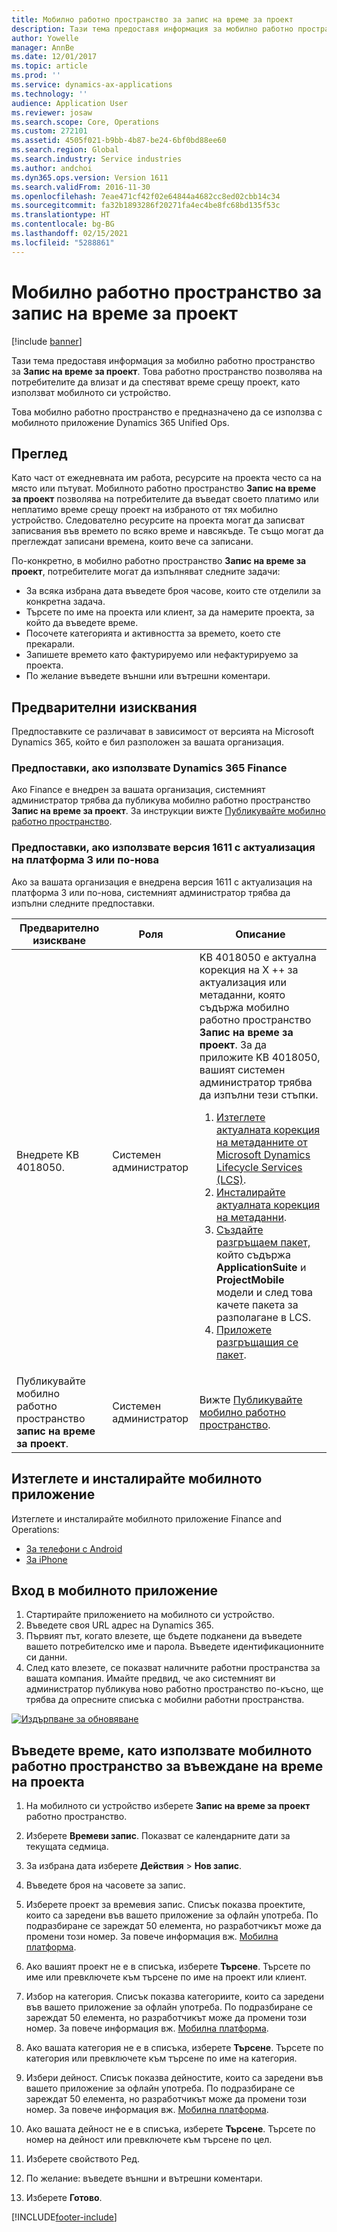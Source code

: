 ```yaml
---
title: Мобилно работно пространство за запис на време за проект
description: Тази тема предоставя информация за мобилно работно пространство за запис на време за проект. Това работно пространство позволява на потребителите да влизат и да спестяват време срещу проект, като използват мобилното си устройство.
author: Yowelle
manager: AnnBe
ms.date: 12/01/2017
ms.topic: article
ms.prod: ''
ms.service: dynamics-ax-applications
ms.technology: ''
audience: Application User
ms.reviewer: josaw
ms.search.scope: Core, Operations
ms.custom: 272101
ms.assetid: 4505f021-b9bb-4b87-be24-6bf0bd88ee60
ms.search.region: Global
ms.search.industry: Service industries
ms.author: andchoi
ms.dyn365.ops.version: Version 1611
ms.search.validFrom: 2016-11-30
ms.openlocfilehash: 7eae471cf42f02e64844a4682cc8ed02cbb14c34
ms.sourcegitcommit: fa32b1893286f20271fa4ec4be8fc68bd135f53c
ms.translationtype: HT
ms.contentlocale: bg-BG
ms.lasthandoff: 02/15/2021
ms.locfileid: "5288861"
---
```

# <a name="project-time-entry-mobile-workspace"></a>Мобилно работно пространство за запис на време за проект

[!include [banner](../includes/banner.md)]

Тази тема предоставя информация за мобилно работно пространство за **Запис на време за проект**. Това работно пространство позволява на потребителите да влизат и да спестяват време срещу проект, като използват мобилното си устройство.

Това мобилно работно пространство е предназначено да се използва с мобилното приложение Dynamics 365 Unified Ops. 

## <a name="overview"></a>Преглед
Като част от ежедневната им работа, ресурсите на проекта често са на място или пътуват. Мобилното работно пространство **Запис на време за проект** позволява на потребителите да въведат своето платимо или неплатимо време срещу проект на избраното от тях мобилно устройство. Следователно ресурсите на проекта могат да записват записвания във времето по всяко време и навсякъде. Те също могат да преглеждат записани времена, които вече са записани. 

По-конкретно, в мобилно работно пространство **Запис на време за проект**, потребителите могат да изпълняват следните задачи:

-   За всяка избрана дата въведете броя часове, които сте отделили за конкретна задача.
-   Търсете по име на проекта или клиент, за да намерите проекта, за който да въведете време.
-   Посочете категорията и активността за времето, което сте прекарали.
-   Запишете времето като фактурируемо или нефактурируемо за проекта.
-   По желание въведете външни или вътрешни коментари.

## <a name="prerequisites"></a>Предварителни изисквания
Предпоставките се различават в зависимост от версията на Microsoft Dynamics 365, който е бил разположен за вашата организация.

### <a name="prerequisites-if-you-use-dynamics-365-finance"></a>Предпоставки, ако използвате Dynamics 365 Finance
Ако Finance е внедрен за вашата организация, системният администратор трябва да публикува мобилно работно пространство **Запис на време за проект**. За инструкции вижте [Публикувайте мобилно работно пространство](https://docs.microsoft.com/dynamics365/fin-ops-core/dev-itpro/mobile-apps/publish-mobile-workspace).

### <a name="prerequisites-if-you-use-version-1611-with-platform-update-3-or-later"></a>Предпоставки, ако използвате версия 1611 с актуализация на платформа 3 или по-нова
Ако за вашата организация е внедрена версия 1611 с актуализация на платформа 3 или по-нова, системният администратор трябва да изпълни следните предпоставки. 

<table>
<thead>
<tr class="header">
<th>Предварително изискване</th>
<th>Роля</th>
<th>Описание</th>
</tr>
</thead>
<tbody>
<tr class="odd">

<td>Внедрете KB 4018050.</td>
<td>Системен администратор</td>
<td>KB 4018050 е актуална корекция на X ++ за актуализация или метаданни, която съдържа мобилно работно пространство <strong>Запис на време за проект</strong>. За да приложите KB 4018050, вашият системен администратор трябва да изпълни тези стъпки.
<ol>
<li><a href="https://docs.microsoft.com/dynamics365/fin-ops-core/dev-itpro/migration-upgrade/download-hotfix-lcs">Изтеглете актуалната корекция на метаданните от Microsoft Dynamics Lifecycle Services (LCS)</a>.</li>
<li><a href="https://docs.microsoft.com/dynamics365/fin-ops-core/dev-itpro/migration-upgrade/install-metadata-hotfix-package">Инсталирайте актуалната корекция на метаданни</a>.</li>
<li><a href="https://docs.microsoft.com/dynamics365/fin-ops-core/dev-itpro/deployment/create-apply-deployable-package">Създайте разгръщаем пакет,</a> който съдържа <strong>ApplicationSuite</strong> и <strong>ProjectMobile</strong> модели и след това качете пакета за разполагане в LCS.</li>
<li><a href="https://docs.microsoft.com/dynamics365/fin-ops-core/dev-itpro/deployment/apply-deployable-package-system">Приложете разгръщащия се пакет</a>.</li>

</ol></td>
</tr>
<tr class="even">
<td>Публикувайте мобилно работно пространство <strong>запис на време за проект</strong>.</td>
<td>Системен администратор</td>
<td>Вижте <a href="https://docs.microsoft.com/dynamics365/fin-ops-core/dev-itpro/mobile-apps/publish-mobile-workspace">Публикувайте мобилно работно пространство</a>.</td>
</tr>
</tbody>
</table>

## <a name="download-and-install-the-mobile-app"></a>Изтеглете и инсталирайте мобилното приложение

Изтеглете и инсталирайте мобилното приложение Finance and Operations:

-   [За телефони с Android](https://go.microsoft.com/fwlink/?linkid=850662)
-   [За iPhone](https://go.microsoft.com/fwlink/?linkid=850663)

## <a name="sign-in-to-the-mobile-app"></a>Вход в мобилното приложение
1.  Стартирайте приложението на мобилното си устройство.
2.  Въведете своя URL адрес на Dynamics 365.
3.  Първият път, когато влезете, ще бъдете подканени да въведете вашето потребителско име и парола. Въведете идентификационните си данни.
4.  След като влезете, се показват наличните работни пространства за вашата компания. Имайте предвид, че ако системният ви администратор публикува ново работно пространство по-късно, ще трябва да опресните списъка с мобилни работни пространства.

[![Издърпване за обновяване](./media/pull-to-refresh-list-of-workspaces-183x300.png)](./media/pull-to-refresh-list-of-workspaces.png)

## <a name="enter-time-by-using-the-project-time-entry-mobile-workspace"></a>Въведете време, като използвате мобилното работно пространство за въвеждане на време на проекта
1.  На мобилното си устройство изберете **Запис на време за проект** работно пространство.
2.  Изберете **Времеви запис**. Показват се календарните дати за текущата седмица.
3.  За избрана дата изберете **Действия** &gt; **Нов запис**.
4.  Въведете броя на часовете за запис.
5.  Изберете проект за времевия запис. Списък показва проектите, които са заредени във вашето приложение за офлайн употреба. По подразбиране се зареждат 50 елемента, но разработчикът може да промени този номер. За повече информация вж. [Мобилна платформа](https://docs.microsoft.com/dynamics365/fin-ops-core/dev-itpro/mobile-apps/mobile-app-home-page).
6.  Ако вашият проект не е в списъка, изберете **Търсене**. Търсете по име или превключете към търсене по име на проект или клиент.
7.  Избор на категория. Списък показва категориите, които са заредени във вашето приложение за офлайн употреба. По подразбиране се зареждат 50 елемента, но разработчикът може да промени този номер. За повече информация вж. [Мобилна платформа](https://docs.microsoft.com/dynamics365/fin-ops-core/dev-itpro/mobile-apps/mobile-app-home-page).
8.  Ако вашата категория не е в списъка, изберете **Търсене**. Търсете по категория или превключете към търсене по име на категория.
9.  Избери дейност. Списък показва дейностите, които са заредени във вашето приложение за офлайн употреба. По подразбиране се зареждат 50 елемента, но разработчикът може да промени този номер. За повече информация вж. [Мобилна платформа](https://docs.microsoft.com/dynamics365/fin-ops-core/dev-itpro/mobile-apps/mobile-app-home-page).
10. Ако вашата дейност не е в списъка, изберете **Търсене**. Търсете по номер на дейност или превключете към търсене по цел.

11. Изберете свойството Ред.
12. По желание: въведете външни и вътрешни коментари.
13. Изберете **Готово**.


[!INCLUDE[footer-include](../includes/footer-banner.md)]